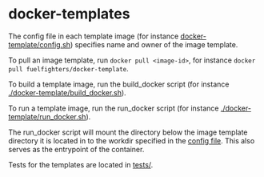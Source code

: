 # docker-templates

The config file in each template image (for instance [docker-template/config.sh](docker-template/config.sh)) specifies name and owner of the image template.

To pull an image template, run `docker pull <image-id>`, for instance `docker pull fuelfighters/docker-template`.

To build a template image, run the build_docker script (for instance [./docker-template/build_docker.sh](docker-template/build_docker.sh)).

To run a template image, run the run_docker script (for instance [./docker-template/run_docker.sh](docker-template/run_docker.sh)).

The run_docker script will mount the directory below the image template directory it is located in to the workdir specified in the [config file](docker-template/config.sh).
This also serves as the entrypoint of the container.

Tests for the templates are located in [tests/](tests).
